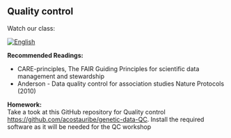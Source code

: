 ## Quality control ##

Watch our class:

[![English](https://img.youtube.com/vi/UgEgZSFjZsQ/0.jpg)](https://youtube.com/watch?v=UgEgZSFjZsQ)


**Recommended Readings:** 
- CARE-principles, The FAIR Guiding Principles for scientific data management and stewardship
- Anderson - Data quality control for association studies Nature Protocols (2010)

**Homework:** \
Take a took at this GitHub repository for Quality control https://github.com/acostauribe/genetic-data-QC. 
Install the required software as it will be needed for the QC workshop
